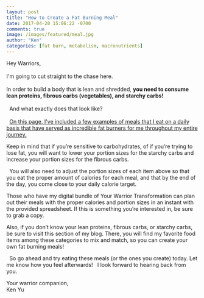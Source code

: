 ```yaml
---
layout: post
title: "How to Create a Fat Burning Meal"
date: 2017-04-20 15:06:22 -0700
comments: true
image: /images/featured/meal.jpg
author: "Ken"
categories: [fat burn, metabolism, macronutrients]
---
```


Hey Warriors,<br/>
<br/>
I'm going to cut straight to the chase here.<br/>
<br/>
In order to build a body that is lean and shredded, **you need to consume lean proteins, fibrous carbs (vegetables), and starchy carbs!**<br/>
<br/>
  And what exactly does that look like?<br/>
<br/>
  [On this page, I've included a few examples of meals that I eat on a daily basis that have served as incredible fat burners for me throughout my entire journey.](/food-sources "Food Sources")

Keep in mind that if you’re sensitive to carbohydrates, of if you’re trying to lose fat, you will want to lower your portion sizes for the starchy carbs and increase your portion sizes for the fibrous carbs.

  You will also need to adjust the portion sizes of each item above so that you eat the proper amount of calories for each meal, and that by the end of the day, you come close to your daily calorie target.  

Those who have my digital bundle of Your Warrior Transformation can plan out their meals with the proper calories and portion sizes in an instant with the provided spreadsheet. If this is something you’re interested in, be sure to grab a copy.  

Also, if you don’t know your lean proteins, fibrous carbs, or starchy carbs, be sure to visit this section of my blog. There, you will find my favorite food items among these categories to mix and match, so you can create your own fat burning meals!

  So go ahead and try eating these meals (or the ones you create) today. Let me know how you feel afterwards!   I look forward to hearing back from you.  

Your warrior companion, <br/>
Ken Yu 
